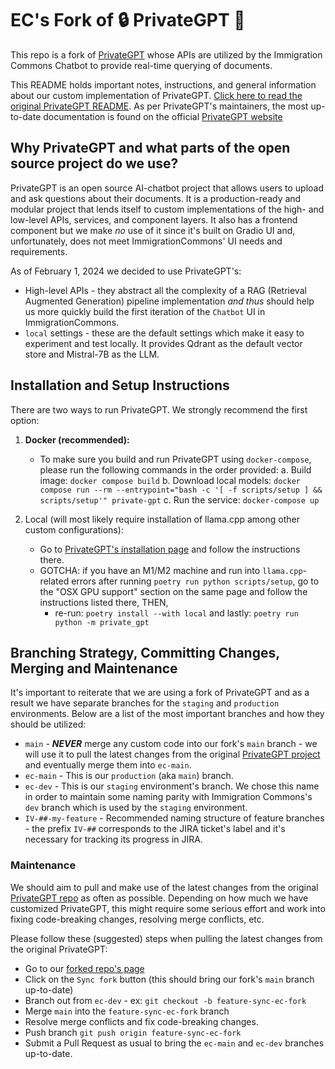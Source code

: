 # EC's Fork of 🔒 PrivateGPT 📑

This repo is a fork of [PrivateGPT](https://github.com/imartinez/privateGPT) whose APIs are utilized by the Immigration Commons Chatbot to provide real-time querying of documents.

This README holds important notes, instructions, and general information about our custom implementation of PrivateGPT. [Click here to read the original PrivateGPT README](../README.md). As per PrivateGPT's maintainers, the most up-to-date documentation is found on the official [PrivateGPT website](https://docs.privategpt.dev/)

## Why PrivateGPT and what parts of the open source project do we use?

PrivateGPT is an open source AI-chatbot project that allows users to upload and ask questions about their documents. It is a production-ready and modular project that lends itself to custom implementations of the high- and low-level APIs, services, and component layers. It also has a frontend component but we make _no_ use of it since it's built on Gradio UI and, unfortunately, does not meet ImmigrationCommons' UI needs and requirements.

As of February 1, 2024 we decided to use PrivateGPT's:

- High-level APIs - they abstract all the complexity of a RAG (Retrieval Augmented Generation) pipeline implementation _and thus_ should help us more quickly build the first iteration of the `Chatbot` UI in ImmigrationCommons.
- `local` settings - these are the default settings which make it easy to experiment and test locally. It provides Qdrant as the default vector store and Mistral-7B as the LLM.

## Installation and Setup Instructions

There are two ways to run PrivateGPT. We strongly recommend the first option:

1. **Docker (recommended):**

   - To make sure you build and run PrivateGPT using `docker-compose`, please run the following commands in the order provided:
     a. Build image: `docker compose build`
     b. Download local models: `docker compose run --rm --entrypoint="bash -c '[ -f scripts/setup ] && scripts/setup'" private-gpt`
     c. Run the service: `docker-compose up`

2. Local (will most likely require installation of llama.cpp among other custom configurations):
   - Go to [PrivateGPT's installation page](https://docs.privategpt.dev/installation) and follow the instructions there.
   - GOTCHA: if you have an M1/M2 machine and run into `llama.cpp`-related errors after running `poetry run python scripts/setup`, go to the "OSX GPU support" section on the same page and follow the instructions listed there, THEN,
     - re-run: `poetry install --with local` and lastly: `poetry run python -m private_gpt`

## Branching Strategy, Committing Changes, Merging and Maintenance

It's important to reiterate that we are using a fork of PrivateGPT and as a result we have separate branches for the `staging` and `production` environments. Below are a list of the most important branches and how they should be utilized:

- `main` - **_NEVER_** merge any custom code into our fork's `main` branch - we will use it to pull the latest changes from the original [PrivateGPT project](https://github.com/imartinez/privateGPT) and eventually merge them into `ec-main`.
- `ec-main` - This is our `production` (aka `main`) branch.
- `ec-dev` - This is our `staging` environment's branch. We chose this name in order to maintain some naming parity with Immigration Commons's `dev` branch which is used by the `staging` environment.
- `IV-##-my-feature` - Recommended naming structure of feature branches - the prefix `IV-##` corresponds to the JIRA ticket's label and it's necessary for tracking its progress in JIRA.

### Maintenance

We should aim to pull and make use of the latest changes from the original [PrivateGPT repo](https://github.com/imartinez/privateGPT) as often as possible. Depending on how much we have customized PrivateGPT, this might require some serious effort and work into fixing code-breaking changes, resolving merge conflicts, etc.

Please follow these (suggested) steps when pulling the latest changes from the original PrivateGPT:

- Go to our [forked repo's page](https://github.com/emersoncollective/ec-private-gpt)
- Click on the `Sync fork` button (this should bring our fork's `main` branch up-to-date)
- Branch out from `ec-dev` - ex: `git checkout -b feature-sync-ec-fork`
- Merge `main` into the `feature-sync-ec-fork` branch
- Resolve merge conflicts and fix code-breaking changes.
- Push branch `git push origin feature-sync-ec-fork`
- Submit a Pull Request as usual to bring the `ec-main` and `ec-dev` branches up-to-date.
